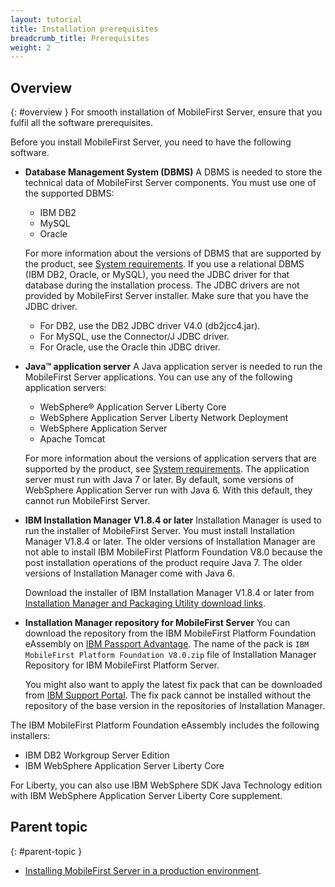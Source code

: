 ```yaml
---
layout: tutorial
title: Installation prerequisites
breadcrumb_title: Prerequisites
weight: 2
---
```

<!-- NLS_CHARSET=UTF-8 -->
## Overview
{: #overview }
For smooth installation of MobileFirst Server, ensure that you fulfil all the software prerequisites.

Before you install MobileFirst Server, you need to have the following software.

* **Database Management System (DBMS)**
  A DBMS is needed to store the technical data of MobileFirst Server components. You must use one of the supported DBMS:

  * IBM DB2
  * MySQL
  * Oracle

  For more information about the versions of DBMS that are supported by the product, see [System requirements](https://www.ibm.com/support/knowledgecenter/SSHS8R_8.0.0/com.ibm.worklight.getstart.doc/start/r_supported_operating_systems_an.html). If you use a relational DBMS (IBM DB2, Oracle, or MySQL), you need the JDBC driver for that database during the installation process. The JDBC drivers are not provided by MobileFirst Server installer. Make sure that you have the JDBC driver.

  * For DB2, use the DB2 JDBC driver V4.0 (db2jcc4.jar).
  * For MySQL, use the Connector/J JDBC driver.
  * For Oracle, use the Oracle thin JDBC driver.

* **Java™ application server**
  A Java application server is needed to run the MobileFirst Server applications. You can use any of the following application servers:

  * WebSphere® Application Server Liberty Core
  * WebSphere Application Server Liberty Network Deployment
  * WebSphere Application Server
  * Apache Tomcat

  For more information about the versions of application servers that are supported by the product, see [System requirements](https://www.ibm.com/support/knowledgecenter/SSHS8R_8.0.0/com.ibm.worklight.getstart.doc/start/r_supported_operating_systems_an.html). The application server must run with Java 7 or later. By default, some versions of WebSphere Application Server run with Java 6. With this default, they cannot run MobileFirst Server.

* **IBM Installation Manager V1.8.4 or later**
  Installation Manager is used to run the installer of MobileFirst Server. You must install Installation Manager V1.8.4 or later. The older versions of Installation Manager are not able to install IBM MobileFirst Platform Foundation V8.0 because the post installation operations of the product require Java 7. The older versions of Installation Manager come with Java 6.

  Download the installer of IBM Installation Manager V1.8.4 or later from [Installation Manager and Packaging Utility download links](http://www-01.ibm.com/support/docview.wss?uid=swg27025142).

* **Installation Manager repository for MobileFirst Server**
  You can download the repository from the IBM MobileFirst Platform Foundation eAssembly on [IBM Passport Advantage](https://www-01.ibm.com/software/passportadvantage/pao_customers.htm). The name of the pack is `IBM MobileFirst Platform Foundation V8.0.zip` file of Installation Manager Repository for IBM MobileFirst Platform Server.

  You might also want to apply the latest fix pack that can be downloaded from [IBM Support Portal](https://www.ibm.com/support/home/product/N651135V62596I83/IBM_MobileFirst_Platform_Foundation). The fix pack cannot be installed without the repository of the base version in the repositories of Installation Manager.

The IBM MobileFirst Platform Foundation eAssembly includes the following installers:
* IBM DB2 Workgroup Server Edition
* IBM WebSphere Application Server Liberty Core

For Liberty, you can also use IBM WebSphere SDK Java Technology edition with IBM WebSphere Application Server Liberty Core supplement.

## Parent topic
{: #parent-topic }

* [Installing MobileFirst Server in a production environment](../).
